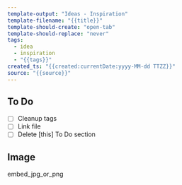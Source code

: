 ```yaml
---
template-output: "Ideas - Inspiration"
template-filename: "{{title}}"
template-should-create: "open-tab"
template-should-replace: "never"
tags: 
  - idea
  - inspiration
  - "{{tags}}"
created_ts: "{{created:currentDate:yyyy-MM-dd TTZZ}}"
source: "{{source}}"
---
```

## To Do 
- [ ] Cleanup tags
- [ ] Link file
- [ ] Delete [this] To Do section

## Image
embed_jpg_or_png